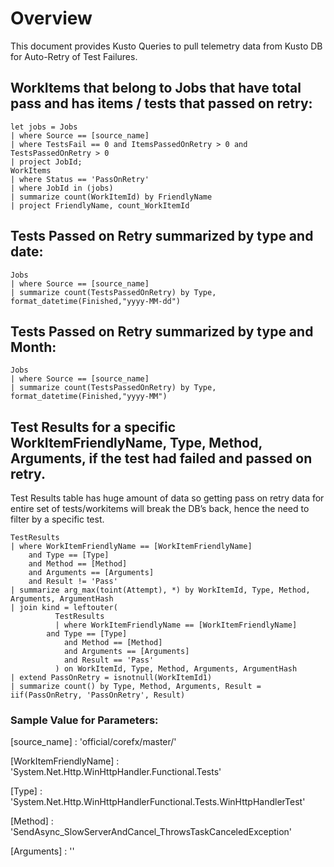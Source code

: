 # Overview
This document provides Kusto Queries to pull telemetry data from Kusto DB for Auto-Retry of Test Failures.

## WorkItems that belong to Jobs that have total pass and has items / tests that passed on retry:

```
let jobs = Jobs
| where Source == [source_name]
| where TestsFail == 0 and ItemsPassedOnRetry > 0 and TestsPassedOnRetry > 0 
| project JobId;
WorkItems
| where Status == 'PassOnRetry'        
| where JobId in (jobs)
| summarize count(WorkItemId) by FriendlyName
| project FriendlyName, count_WorkItemId 
```
## Tests Passed on Retry summarized by type and date:

```
Jobs
| where Source == [source_name]
| summarize count(TestsPassedOnRetry) by Type, format_datetime(Finished,"yyyy-MM-dd")
```
## Tests Passed on Retry summarized by type and Month:

```
Jobs
| where Source == [source_name]
| summarize count(TestsPassedOnRetry) by Type, format_datetime(Finished,"yyyy-MM")
```
## Test Results for a specific WorkItemFriendlyName, Type, Method, Arguments, if the test had failed and passed on retry. 
Test Results table has huge amount of data so getting pass on retry data for entire set of tests/workitems will break the DB’s back, hence the need to filter by a specific test. 

```
TestResults
| where WorkItemFriendlyName == [WorkItemFriendlyName]
    and Type == [Type]
    and Method == [Method]
    and Arguments == [Arguments]
    and Result != 'Pass'
| summarize arg_max(toint(Attempt), *) by WorkItemId, Type, Method, Arguments, ArgumentHash
| join kind = leftouter(
          TestResults
          | where WorkItemFriendlyName == [WorkItemFriendlyName]
   	    and Type == [Type]
    	    and Method == [Method]
            and Arguments == [Arguments]
            and Result == 'Pass'
          ) on WorkItemId, Type, Method, Arguments, ArgumentHash
| extend PassOnRetry = isnotnull(WorkItemId1)
| summarize count() by Type, Method, Arguments, Result = iif(PassOnRetry, 'PassOnRetry', Result)   
```
### Sample Value for Parameters:

[source_name] : 'official/corefx/master/'

[WorkItemFriendlyName] : 'System.Net.Http.WinHttpHandler.Functional.Tests'

[Type] : 'System.Net.Http.WinHttpHandlerFunctional.Tests.WinHttpHandlerTest'

[Method] : 'SendAsync_SlowServerAndCancel_ThrowsTaskCanceledException'

[Arguments] : ''




